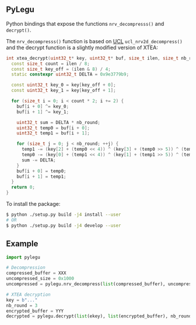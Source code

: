 ## PyLegu

Python bindings that expose the functions ``nrv_decompresss()`` and ``decrypt()``.

The ``nrv_decompresss()`` function is based on [UCL](http://www.oberhumer.com/opensource/ucl/) ``ucl_nrv2d_decompress()`` and the decrypt function is a slightly modified version of XTEA:

```cpp
int xtea_decrypt(uint32_t* key, uint32_t* buf, size_t ilen, size_t nb_round) {
  const size_t count = ilen / 8;
  const size_t key_off = (ilen & 8) / 4;
  static constexpr uint32_t DELTA = 0x9e3779b9;

  const uint32_t key_0 = key[key_off + 0];
  const uint32_t key_1 = key[key_off + 1];

  for (size_t i = 0; i < count * 2; i += 2) {
    buf[i + 0] ^= key_0;
    buf[i + 1] ^= key_1;

    uint32_t sum = DELTA * nb_round;
    uint32_t temp0 = buf[i + 0];
    uint32_t temp1 = buf[i + 1];

    for (size_t j = 0; j < nb_round; ++j) {
      temp1 -= (key[2] + (temp0 << 4)) ^ (key[3] + (temp0 >> 5)) ^ (temp0 + sum);
      temp0 -= (key[0] + (temp1 << 4)) ^ (key[1] + (temp1 >> 5)) ^ (temp1 + sum);
      sum -= DELTA;
    }
    buf[i + 0] = temp0;
    buf[i + 1] = temp1;
  }
  return 0;
}
```

To install the package:

```bash
$ python ./setup.py build -j4 install --user
# OR
$ python ./setup.py build -j4 develop --user
```

## Example

```python
import pylegu

# Decompression
compressed_buffer = XXX
uncompressed_size = 0x1000
uncompressed = pylegu.nrv_decompress(list(compressed_buffer), uncompressed_size)

# XTEA decryption
key = b"..."
nb_round = 3
encrypted_buffer = YYY
decrypted = pylegu.decrypt(list(ekey), list(encrypted_buffer), nb_round)
```
